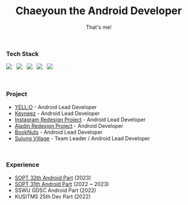 <h1 align=center><b>Chaeyoun the Android Developer</b></h1>
<p align=center>
  That's me!
</p>
<br>

### Tech Stack
<p align=left>
  <img src="https://img.shields.io/badge/Android-3DDC84?style=flat-square&logo=Android&logoColor=white"/></a> &nbsp
  <img src="https://img.shields.io/badge/Kotlin-0095D5?style=flat-square&logo=Kotlin&logoColor=white"/></a> &nbsp
  <img src="https://img.shields.io/badge/Jetpack%20Compose-4285F4?style=flat-square&logo=Jetpack%20Compose&logoColor=white"/></a> &nbsp
  <img src="https://img.shields.io/badge/Java-007396?style=flat-square&logo=OpenJdk&logoColor=white"/></a> &nbsp 
  <img src="https://img.shields.io/badge/Git-f05030?style=flat-square&logo=Git&logoColor=white"/></a> &nbsp
</p>
<br>

### Project
- [YELL:O](https://github.com/team-yello/YELLO-Android) - Android Lead Developer 
- [Keyneez](https://github.com/Keyneez/Keyneez-AOS) - Android Lead Developer
- [Instagram Redesign Project](https://github.com/CDS-Mobile1/CDS-Instagram-Android) - Android Lead Developer
- [Aladin Redesign Project](https://github.com/SOPT-TEAM6-Aladin/Aladin-AOS) - Android Developer
- [BookNuts](https://github.com/Book-Nuts/booknuts-frontend) - Android Lead Developer
- [Sujung Village](https://github.com/SujungVillage/SujungVillage-User-Android) - Team Leader / Android Lead Developer
<br>

### Experience
- [SOPT 32th Android Part](https://github.com/GO-SOPT-ANDROID/chaeyeon-jeon) (2023)
- [SOPT 31th Android Part](https://github.com/IN-SOPT-ANDROID/chaeyeon-jeon) (2022 ~ 2023)
- SSWU GDSC Android Part (2022)
- KUSITMS 25th Dev Part (2022)

<!-- Solved.ac Stats : 플레 되찾고 돌아온다
<div align=center><img src="http://mazassumnida.wtf/api/v2/generate_badge?boj=c10ud"></div>
<br></br>
-->

<!-- Github Readme Stats
<div align=center>
  <img src="https://github-readme-stats.vercel.app/api?username=b1urrrr&show_icons=true">
</div>
-->

<!--
**b1urrrr/b1urrrr** is a ✨ _special_ ✨ repository because its `README.md` (this file) appears on your GitHub profile.

Here are some ideas to get you started:

- 🔭 I’m currently working on ...
- 🌱 I’m currently learning ...
- 👯 I’m looking to collaborate on ...
- 🤔 I’m looking for help with ...
- 💬 Ask me about ...
- 📫 How to reach me: ...
- 😄 Pronouns: ...
- ⚡ Fun fact: ...
-->
